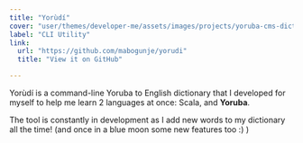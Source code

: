 ```yaml
---
title: "Yorùdí"
cover: "user/themes/developer-me/assets/images/projects/yoruba-cms-dict"
label: "CLI Utility"
link:
  url: "https://github.com/mabogunje/yorudi"
  title: "View it on GitHub"

---
```

Yorùdí is a command-line Yoruba to English dictionary that I
developed for myself to help me learn 2 languages at once: Scala,
and **Yoruba**.

The tool is constantly in development as I add new
words to my dictionary all the time! (and once in a blue moon
some new features too :) )
